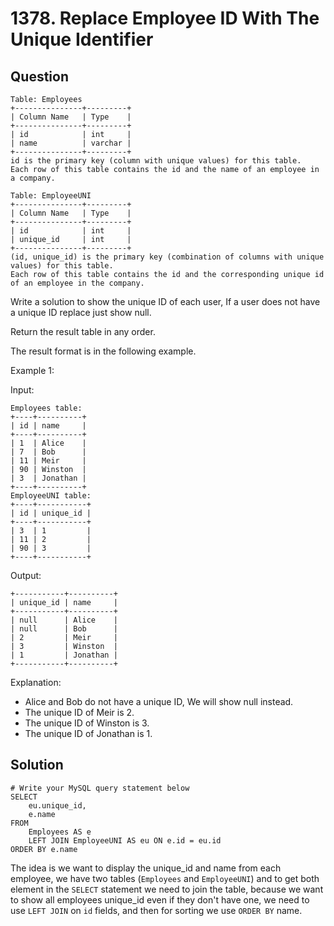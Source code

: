 # 1378. Replace Employee ID With The Unique Identifier

## Question

```
Table: Employees
+---------------+---------+
| Column Name   | Type    |
+---------------+---------+
| id            | int     |
| name          | varchar |
+---------------+---------+
id is the primary key (column with unique values) for this table.
Each row of this table contains the id and the name of an employee in a company.
```

```
Table: EmployeeUNI
+---------------+---------+
| Column Name   | Type    |
+---------------+---------+
| id            | int     |
| unique_id     | int     |
+---------------+---------+
(id, unique_id) is the primary key (combination of columns with unique values) for this table.
Each row of this table contains the id and the corresponding unique id of an employee in the company.
```

Write a solution to show the unique ID of each user, If a user does not have a unique ID replace just show null.

Return the result table in any order.

The result format is in the following example.
 

Example 1:

Input: 
```
Employees table:
+----+----------+
| id | name     |
+----+----------+
| 1  | Alice    |
| 7  | Bob      |
| 11 | Meir     |
| 90 | Winston  |
| 3  | Jonathan |
+----+----------+
EmployeeUNI table:
+----+-----------+
| id | unique_id |
+----+-----------+
| 3  | 1         |
| 11 | 2         |
| 90 | 3         |
+----+-----------+
```
Output: 
```
+-----------+----------+
| unique_id | name     |
+-----------+----------+
| null      | Alice    |
| null      | Bob      |
| 2         | Meir     |
| 3         | Winston  |
| 1         | Jonathan |
+-----------+----------+
```
Explanation:
- Alice and Bob do not have a unique ID, We will show null instead.
- The unique ID of Meir is 2.
- The unique ID of Winston is 3.
- The unique ID of Jonathan is 1.

## Solution
```
# Write your MySQL query statement below
SELECT
    eu.unique_id,
    e.name
FROM
    Employees AS e
    LEFT JOIN EmployeeUNI AS eu ON e.id = eu.id
ORDER BY e.name
```

The idea is we want to display the unique_id and name from each employee, we have two tables (`Employees` and `EmployeeUNI`) and to get both element in the `SELECT` statement we need to join the table, because we want to show all employees unique_id even if they don't have one, we need to use `LEFT JOIN` on `id` fields, and then for sorting we use `ORDER BY` name.